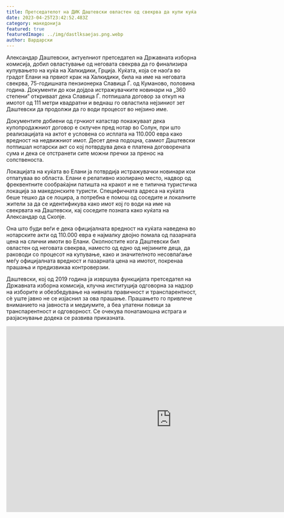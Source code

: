 ```yaml
---
title: Претседателот на ДИК Даштевски овластен од свекрва да купи куќа во Халкидики
date: 2023-04-25T23:42:52.483Z
category: македонија
featured: true
featuredImage: ../img/dastlksaejas.png.webp
author: Вардарски
---
```


Александар Даштевски, актуелниот претседател на Државната изборна комисија, добил овластување од неговата свекрва да го финализира купувањето на куќа на Халкидики, Грција. Куќата, која се наоѓа во градот Елани на првиот крак на Халкидики, била на име на неговата свекрва, 75-годишната пензионерка Славица Ѓ. од Куманово, половина година. Документи до кои дојдоа истражувачките новинари на „360 степени“ откриваат дека Славица Ѓ. потпишала договор за откуп на имотот од 111 метри квадратни и веднаш го овластила нејзиниот зет Даштевски да продолжи да го води процесот во нејзино име.

Документите добиени од грчкиот катастар покажуваат дека купопродажниот договор е склучен пред нотар во Солун, при што реализацијата на актот е условена со исплата на 110.000 евра како вредност на недвижниот имот. Десет дена подоцна, самиот Даштевски потпишал нотарски акт со кој потврдува дека е платена договорената сума и дека се отстранети сите можни пречки за пренос на сопственоста.

Локацијата на куќата во Елани ја потврдија истражувачки новинари кои отпатуваа во областа. Елани е релативно изолирано место, надвор од фреквентните сообраќајни патишта на кракот и не е типична туристичка локација за македонските туристи. Специфичната адреса на куќата беше тешко да се лоцира, а потребна е помош од соседите и локалните жители за да се идентификува како имот кој го води на име на свекрвата на Даштевски, кај соседите позната како куќата на Александар од Скопје.

Она што буди веѓи е дека официјалната вредност на куќата наведена во нотарските акти од 110.000 евра е најмалку двојно помала од пазарната цена на слични имоти во Елани. Околностите кога Даштевски бил овластен од неговата свекрва, наместо од едно од нејзините деца, да раководи со процесот на купување, како и значителното несовпаѓање меѓу официјалната вредност и пазарната цена на имотот, покренаа прашања и предизвикаа контроверзии.

Даштевски, кој од 2019 година ја извршува функцијата претседател на Државната изборна комисија, клучна институција одговорна за надзор на изборите и обезбедување на нивната правичност и транспарентност, сè уште јавно не се изјаснил за ова прашање. Прашањето го привлече вниманието на јавноста и медиумите, а беа упатени повици за транспарентност и одговорност. Се очекува понатамошна истрага и разјаснување додека се развива приказната.

<iframe width="870" height="489" src="https://www.youtube.com/embed/pfr0E3ouW7A" title="Даштевски овластен од тештата да го финализира купувањето куќа на Халкидики" frameborder="0" allow="accelerometer; autoplay; clipboard-write; encrypted-media; gyroscope; picture-in-picture; web-share" allowfullscreen></iframe>
